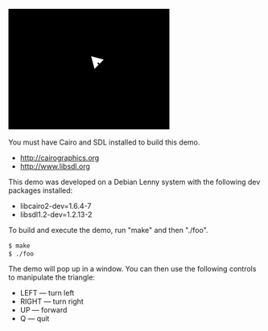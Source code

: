 ![screenshot](screenshot.png)

You must have Cairo and SDL installed to build this demo.

* http://cairographics.org
* http://www.libsdl.org

This demo was developed on a Debian Lenny system with the following dev packages installed:

* libcairo2-dev=1.6.4-7
* libsdl1.2-dev=1.2.13-2

To build and execute the demo, run "make" and then "./foo".

    $ make
    $ ./foo

The demo will pop up in a window.  You can then use the following controls to manipulate the triangle:

* LEFT &mdash; turn left
* RIGHT &mdash; turn right
* UP &mdash; forward
* Q &mdash; quit
